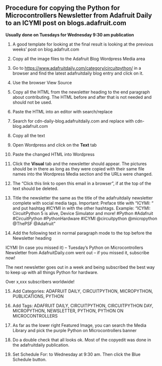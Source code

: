 ## Procedure for copying the Python for Microcontrollers Newsletter from Adafruit Daily to an ICYMI post on blogs.adafruit.com

**Usually done on Tuesdays for Wednesday 9:30 am publication**

1.	A good template for looking at the final result is looking at the previous weeks’ post on blog.adafruit.com

2.	Copy all the image files to the Adafruit Blog Wordpress Media area

3.	Go to https://www.adafruitdaily.com/category/circuitpython/ in a browser and find the latest adafruitdaily blog entry and click on it.
4.	Use the browser View Source

5.	Copy all the HTML from the newsletter heading to the end paragraph about contributing. The HTML before and after that is not needed and should not be used.

6.	Paste the HTML into an editor with search/replace

7.	Search for cdn-daily-blog.adafruitdaily.com and replace with cdn-blog.adafruit.com

8.	Copy all the text

9.	Open Wordpress and click on the **Text** tab

10.	Paste the changed HTML into Wordpress 

11.	Click the **Visual** tab and the newsletter should appear. The pictures should be in there as long as they were copied with their same file names into the Wordpress Media section and the URLs were changed.

12.	The “Click this link to open this email in a browser”, if at the top of the text should be deleted.

13.	Title the newsletter the same as the title of the adafruitdaily newsletter complete with social media tags. Important: Preface title with “ICYMI: “ and put hashtag #ICYMI in with the other hashtags. Example: “ICYMI: CircuitPython 5 is alive, Device Simulator and more! #Python #Adafruit #CircuitPython #PythonHardware #ICYMI @circuitpython @micropython @ThePSF @Adafruit”

14.	Add the following text in normal paragraph mode to the top before the Newsletter heading

ICYMI (In case you missed it) – Tuesday’s Python on Microcontrollers Newsletter from AdafruitDaily.com went out – if you missed it, subscribe now!

The next newsletter goes out in a week and being subscribed the best way to keep up with all things Python for hardware.

Over x,xxx subscribers worldwide!

15.	Add Categories: ADAFRUIT DAILY, CIRCUITPYTHON, MICROPYTHON, PUBLICATIONS, PYTHON

16.	Add Tags: ADAFRUIT DAILY, CIRCUITPYTHON, CIRCUITPYTHON DAY, MICROPYTHON, NEWSLETTER, PYTHON, PYTHON ON MICROCONTROLLERS

17.	As far as the lower right Featured Image, you can search the Media Library and pick the purple Python on Microcontrollers banner

18.	Do a double check that all looks ok. Most of the copyedit was done in the adafruitdaily publication.

19.	Set Schedule For: to Wednesday at 9:30 am. Then click the Blue Schedule button.
